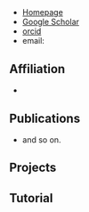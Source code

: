 ##

- [Homepage]()
- [Google Scholar]()
- [orcid]()
- email: 

## Affiliation

-

## Publications


- and so on.

## Projects



## Tutorial

